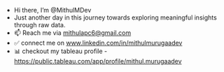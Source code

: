 - Hi there, I’m @MithulMDev
- Just another day in this journey towards exploring meaningful insights through raw data.
- 📫 Reach me via mithulapc6@gmail.com
- ✅ connect me on www.linkedin.com/in/mithulmurugaadev
- 📊 checkout my tableau profile - https://public.tableau.com/app/profile/mithul.murugaadev
<!---
MithulMDev/MithulMDev is a ✨ special ✨ repository because its `README.md` (this file) appears on your GitHub profile.
You can click the Preview link to take a look at your changes.
--->
